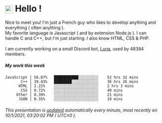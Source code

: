# <img src="https://64.media.tumblr.com/a77fe63f35eafbe14be38765babf1cb2/ec4eb63d77592970-8f/s1280x1920/cb3343c17d8b4e6010ca747520d078d3dba9ac25.gif" style="vertical-align:middle" width="25px"> Hello !
Nice to meet you! I'm just a French guy who likes to develop anything and everything ( often anything ). <br/>My favorite language is Javascript ( and by extension Node.js ). I can handle C and C++, but I'm just starting. I also know HTML, CSS & PHP.<br/><br/>
I am currently working on a small Discord bot, [Luna](https://github.com/Asgarrrr/Luna), used by 48384 members.<br/>
##### My work this week<br/>
```
JavaScript │ 56.87%   ███████████░░░░░░░░░    52 hrs 32 mins
       C++ │ 39.43%   ████████░░░░░░░░░░░░    36 hrs 26 mins
      HTML │ 2.22%    ░░░░░░░░░░░░░░░░░░░░    2 hrs 3 mins
       CSS │ 0.72%    ░░░░░░░░░░░░░░░░░░░░    40 mins
     Other │ 0.39%    ░░░░░░░░░░░░░░░░░░░░    21 mins
      JSON │ 0.35%    ░░░░░░░░░░░░░░░░░░░░    19 mins
```
###### This presentation is [updated](https://github.com/Asgarrrr) automatically every minute, most recently on 10/1/2021, 03:20:02 PM ( UTC±0 ).